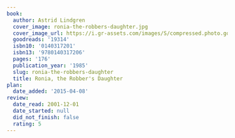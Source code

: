 ```yaml
---
book:
  author: Astrid Lindgren
  cover_image: ronia-the-robbers-daughter.jpg
  cover_image_url: https://i.gr-assets.com/images/S/compressed.photo.goodreads.com/books/1451632787l/19314._SX98_.jpg
  goodreads: '19314'
  isbn10: '0140317201'
  isbn13: '9780140317206'
  pages: '176'
  publication_year: '1985'
  slug: ronia-the-robbers-daughter
  title: Ronia, the Robber's Daughter
plan:
  date_added: '2015-04-08'
review:
  date_read: 2001-12-01
  date_started: null
  did_not_finish: false
  rating: 5
---
```

